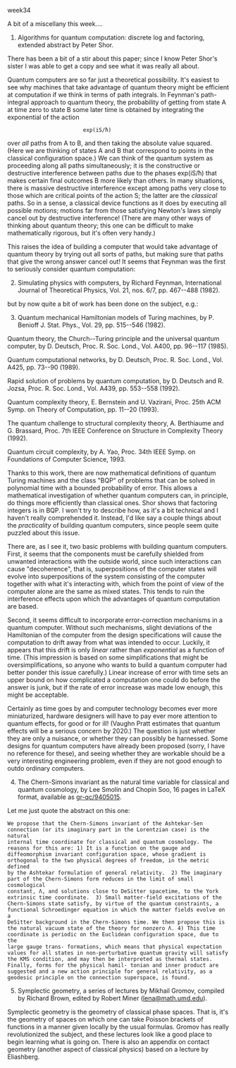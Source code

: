 week34

A bit of a miscellany this week....

1) Algorithms for quantum computation: discrete log and factoring,
extended abstract by Peter Shor.

There has been a bit of a stir about this paper; since I know Peter
Shor's sister I was able to get a copy and see what it was really all
about.

Quantum computers are so far just a theoretical possibility. It's
easiest to see why machines that take advantage of quantum theory might
be efficient at computation if we think in terms of path integrals. In
Feynman's path-integral approach to quantum theory, the probability of
getting from state A at time zero to state B some later time is obtained
by integrating the exponential of the action

                            exp(iS/ħ) 

over *all* paths from A to B, and then taking the absolute value
squared. (Here we are thinking of states A and B that correspond to
points in the classical configuration space.) We can think of the
quantum system as proceeding along all paths simultaneously; it is the
constructive or destructive interference between paths due to the phases
exp(iS/ħ) that makes certain final outcomes B more likely than others.
In many situations, there is massive destructive interference except
among paths very close to those which are critical points of the action
S; the latter are the *classical* paths. So in a sense, a classical
device functions as it does by executing all possible motions; motions
far from those satisfying Newton's laws simply cancel out by
destructive interference! (There are many other ways of thinking about
quantum theory; this one can be difficult to make mathematically
rigorous, but it's often very handy.)

This raises the idea of building a computer that would take advantage of
quantum theory by trying out all sorts of paths, but making sure that
paths that give the wrong answer cancel out! It seems that Feynman was
the first to seriously consider quantum computation:

2) Simulating physics with computers, by Richard Feynman, International
Journal of Theoretical Physics, Vol. 21, nos. 6/7, pp. 467\--488 (1982).

but by now quite a bit of work has been done on the subject, e.g.:

3) Quantum mechanical Hamiltonian models of Turing machines, by P.
Benioff J. Stat. Phys., Vol. 29, pp. 515\--546 (1982).

Quantum theory, the Church\--Turing principle and the universal quantum
computer, by D. Deutsch, Proc. R. Soc. Lond., Vol. A400, pp. 96\--117
(1985).

Quantum computational networks, by D. Deutsch, Proc. R. Soc. Lond., Vol.
A425, pp. 73\--90 (1989).

Rapid solution of problems by quantum computation, by D. Deutsch and R.
Jozsa, Proc. R. Soc. Lond., Vol. A439, pp. 553\--558 (1992).

Quantum complexity theory, E. Bernstein and U. Vazirani, Proc. 25th ACM
Symp. on Theory of Computation, pp. 11\--20 (1993).

The quantum challenge to structural complexity theory, A. Berthiaume and
G. Brassard, Proc. 7th IEEE Conference on Structure in Complexity Theory
(1992).

Quantum circuit complexity, by A. Yao, Proc. 34th IEEE Symp. on
Foundations of Computer Science, 1993.

Thanks to this work, there are now mathematical definitions of quantum
Turing machines and the class "BQP" of problems that can be solved in
polynomial time with a bounded probability of error. This allows a
mathematical investigation of whether quantum computers can, in
principle, do things more efficiently than classical ones. Shor shows
that factoring integers is in BQP. I won't try to describe how, as
it's a bit technical and I haven't really comprehended it. Instead,
I'd like say a couple things about the *practicality* of building
quantum computers, since people seem quite puzzled about this issue.

There are, as I see it, two basic problems with building quantum
computers. First, it seems that the components must be carefully
shielded from unwanted interactions with the outside world, since such
interactions can cause "decoherence", that is, superpositions of the
computer states will evolve into superpositions of the system consisting
of the computer together with what it's interacting with, which from
the point of view of the computer alone are the same as mixed states.
This tends to ruin the interference effects upon which the advantages of
quantum computation are based.

Second, it seems difficult to incorporate error-correction mechanisms in
a quantum computer. Without such mechanisms, slight deviations of the
Hamiltonian of the computer from the design specifications will cause
the computation to drift away from what was intended to occur. Luckily,
it appears that this drift is only *linear* rather than *exponential* as
a function of time. (This impression is based on some simplifications
that might be oversimplifications, so anyone who wants to build a
quantum computer had better ponder this issue carefully.) Linear
increase of error with time sets an upper bound on how complicated a
computation one could do before the answer is junk, but if the rate of
error increase was made low enough, this might be acceptable.

Certainly as time goes by and computer technology becomes ever more
miniaturized, hardware designers will have to pay ever more attention to
quantum effects, for good or for ill! (Vaughn Pratt estimates that
quantum effects will be a serious concern by 2020.) The question is just
whether they are only a nuisance, or whether they can possibly be
harnessed. Some designs for quantum computers have already been proposed
(sorry, I have no reference for these), and seeing whether they are
workable should be a very interesting engineering problem, even if they
are not good enough to outdo ordinary computers.

4) The Chern-Simons invariant as the natural time variable for
classical and quantum cosmology, by Lee Smolin and Chopin Soo, 16 pages
in LaTeX format, available as
[gr-qc/9405015](http://xxx.lanl.gov/abs/gr-qc/9405015).

Let me just quote the abstract on this one:

    We propose that the Chern-Simons invariant of the Ashtekar-Sen
    connection (or its imaginary part in the Lorentzian case) is the natural
    internal time coordinate for classical and quantum cosmology. The
    reasons for this are: 1) It is a function on the gauge and
    diffeomorphism invariant configuration space, whose gradient is
    orthogonal to the two physical degrees of freedom, in the metric defined
    by the Ashtekar formulation of general relativity.  2) The imaginary
    part of the Chern-Simons form reduces in the limit of small cosmological
    constant, Λ, and solutions close to DeSitter spacetime, to the York
    extrinsic time coordinate.  3) Small matter-field excitations of the
    Chern-Simons state satisfy, by virtue of the quantum constraints, a
    functional Schroedinger equation in which the matter fields evolve on a
    DeSitter background in the Chern-Simons time. We then propose this is
    the natural vacuum state of the theory for nonzero Λ. 4) This time
    coordinate is periodic on the Euclidean configuration space, due to the
    large gauge trans- formations, which means that physical expectation
    values for all states in non-perturbative quantum gravity will satisfy
    the KMS condition, and may then be interpreted as thermal states.
    Finally, forms for the physical hamil- tonian and inner product are
    suggested and a new action principle for general relativity, as a
    geodesic principle on the connection superspace, is found.

5) Symplectic geometry, a series of lectures by Mikhail Gromov,
compiled by Richard Brown, edited by Robert Miner (lena@math.umd.edu).

Symplectic geometry is the geometry of classical phase spaces. That is,
it's the geometry of spaces on which one can take Poisson brackets of
functions in a manner given locally by the usual formulas. Gromov has
really revolutionized the subject, and these lectures look like a good
place to begin learning what is going on. There is also an appendix on
contact geometry (another aspect of classical physics) based on a
lecture by Eliashberg.
